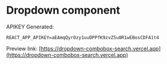# Dropdown component

APIKEY Generated:

`REACT_APP_APIKEY=aEAmqQyrOzy1uuDPPfK9zvZ5u0R1wEBosCDFA1t4`

Preview link: [https://dropdown-combobox-search.vercel.app](https://dropdown-combobox-search.vercel.app)

